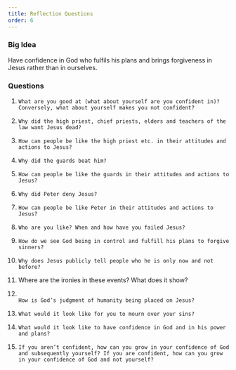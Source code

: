 ```yaml
---
title: Reflection Questions
order: 6
---
```


### Big Idea 
Have confidence in God who fulfils his plans and brings forgiveness in Jesus rather than in ourselves.

### Questions
1.     What are you good at (what about yourself are you confident in)? Conversely, what about yourself makes you not confident? 
2.     Why did the high priest, chief priests, elders and teachers of the law want Jesus dead? 
3.     How can people be like the high priest etc. in their attitudes and actions to Jesus? 
4.     Why did the guards beat him? 
5.     How can people be like the guards in their attitudes and actions to Jesus? 
6.     Why did Peter deny Jesus? 
7.     How can people be like Peter in their attitudes and actions to Jesus? 
7.     Who are you like? When and how have you failed Jesus? 
8.     How do we see God being in control and fulfill his plans to forgive sinners? 
9.     Why does Jesus publicly tell people who he is only now and not before? 
10.    Where are the ironies in these events? What does it show? 
11.                                                                                               How is God’s judgment of humanity being placed on Jesus? 
12.     What would it look like for you to mourn over your sins? 
13.     What would it look like to have confidence in God and in his power and plans?
14.     If you aren’t confident, how can you grow in your confidence of God and subsequently yourself? If you are confident, how can you grow in your confidence of God and not yourself? 
